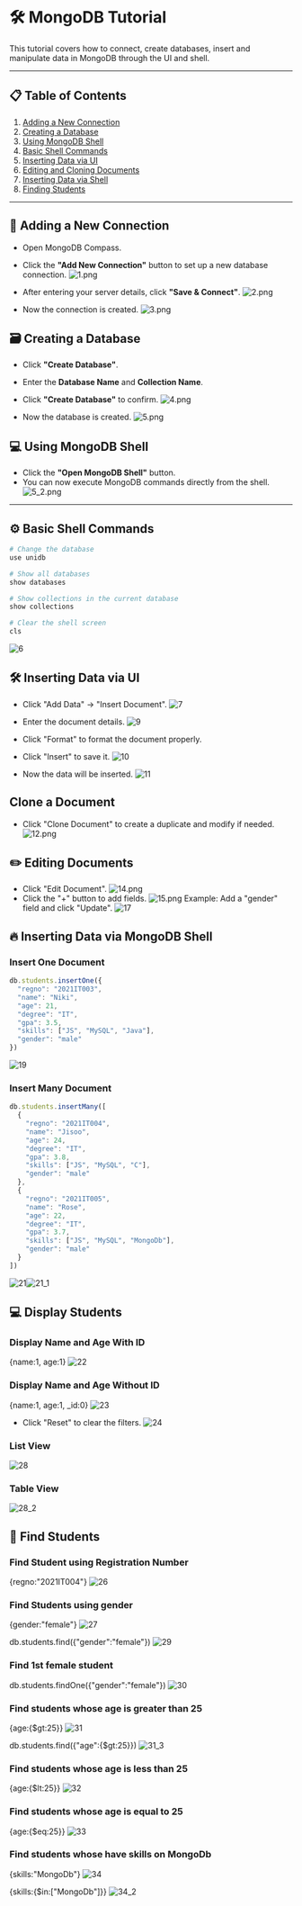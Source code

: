 # 🛠️ MongoDB Tutorial

This tutorial covers how to connect, create databases, insert and manipulate data in MongoDB through the UI and shell.

---

## 📋 Table of Contents

1. [Adding a New Connection](#adding-a-new-connection)
2. [Creating a Database](#creating-a-database)
4. [Using MongoDB Shell](#using-mongodb-shell)
5. [Basic Shell Commands](#basic-shell-commands)
6. [Inserting Data via UI](#inserting-data-via-ui)
7. [Editing and Cloning Documents](#editing-and-cloning-documents)
8. [Inserting Data via Shell](#inserting-data-via-shell)
9. [Finding Students](#finding-students)

---

## 🧩 Adding a New Connection 

- Open MongoDB Compass.
- Click the **"Add New Connection"** button to set up a new database connection.
![1.png](./Outputs/1.png)

- After entering your server details, click **"Save & Connect"**.
  ![2.png](./Outputs/2.png)

- Now the connection is created.
  ![3.png](./Outputs/3.png)

## 🗃️ Creating a Database

- Click **"Create Database"**.
- Enter the **Database Name** and **Collection Name**.
- Click **"Create Database"** to confirm.
  ![4.png](./Outputs/4.png)

- Now the database is created.
  ![5.png](./Outputs/5.png)

## 💻 Using MongoDB Shell

- Click the **"Open MongoDB Shell"** button.
- You can now execute MongoDB commands directly from the shell.
  ![5_2.png](./Outputs/5_2.png)

---

## ⚙️ Basic Shell Commands

```bash
# Change the database
use unidb

# Show all databases
show databases

# Show collections in the current database
show collections

# Clear the shell screen
cls
```
  ![6](https://github.com/user-attachments/assets/2e191b69-b929-49c6-8cbb-c188c8c6f913)


## 🛠️ Inserting Data via UI
- Click "Add Data" → "Insert Document".
![7](https://github.com/user-attachments/assets/eb7db30c-c9c1-45b9-b23e-46ac54f693db)

- Enter the document details.
![9](https://github.com/user-attachments/assets/8f7cf308-4180-4a9d-b7a2-dcafe49be774)

- Click "Format" to format the document properly.
- Click "Insert" to save it.
  ![10](https://github.com/user-attachments/assets/882e3b4e-9866-4d65-8a9f-4df5dc69e193)

- Now the data will be inserted.
  ![11](https://github.com/user-attachments/assets/512ca93a-bbeb-4fbc-be5d-1cd631f38bce)


## Clone a Document
- Click "Clone Document" to create a duplicate and modify if needed.
  ![12.png](./Outputs/12.png)

## ✏️ Editing Documents
- Click "Edit Document".
   ![14.png](./Outputs/14.png)
- Click the "+" button to add fields.
   ![15.png](./Outputs/15.png)
Example: Add a "gender" field and click "Update".
 ![17](https://github.com/user-attachments/assets/c62ccd0f-b0a6-4166-9254-6939f9dd2472)

## 🔥 Inserting Data via MongoDB Shell

### Insert One Document
```javascript
db.students.insertOne({
  "regno": "2021IT003",
  "name": "Niki",
  "age": 21,
  "degree": "IT",
  "gpa": 3.5,
  "skills": ["JS", "MySQL", "Java"],
  "gender": "male"
})
```
![19](https://github.com/user-attachments/assets/5f1e45b6-4510-43b4-830d-1d838e082e38)

### Insert Many Document
```javascript
db.students.insertMany([
  {
    "regno": "2021IT004",
    "name": "Jisoo",
    "age": 24,
    "degree": "IT",
    "gpa": 3.8,
    "skills": ["JS", "MySQL", "C"],
    "gender": "male"
  },
  {
    "regno": "2021IT005",
    "name": "Rose",
    "age": 22,
    "degree": "IT",
    "gpa": 3.7,
    "skills": ["JS", "MySQL", "MongoDb"],
    "gender": "male"
  }
])
```
![21](https://github.com/user-attachments/assets/9fc4a5cb-f008-4645-bab2-e15db853d538)![21_1](https://github.com/user-attachments/assets/a5bc11cf-0b54-445f-9b13-c29e69636d75)

## 💻 Display Students

### Display Name and Age With ID
{name:1, age:1}
![22](https://github.com/user-attachments/assets/f91fbb8e-54ab-4d79-8777-79a71c0fe3f2)

### Display Name and Age Without ID
{name:1, age:1, _id:0}
![23](https://github.com/user-attachments/assets/43fd53df-c085-48da-b3d8-8f4d0454b888)

- Click "Reset" to clear the filters.
![24](https://github.com/user-attachments/assets/9d7e2e82-7803-4e5b-ba86-e4cb9e806e57)

### List View
![28](https://github.com/user-attachments/assets/916d8b2b-d384-45c6-b823-814d18cfcf7a)

### Table View
![28_2](https://github.com/user-attachments/assets/4b063996-d655-4c15-ac59-d2c014cc3646)

## 🔎 Find Students

### Find Student using Registration Number
{regno:"2021IT004"}
![26](https://github.com/user-attachments/assets/bd60393c-3cbd-4c46-b8f9-bb745fd73674)

### Find Students using gender
{gender:"female"}
![27](https://github.com/user-attachments/assets/e93ce825-eddf-4dc5-b02f-c1381b2a225c)

db.students.find({"gender":"female"})
![29](https://github.com/user-attachments/assets/e7bde783-e8f1-4498-80c3-786460245d6c)

### Find 1st female student
db.students.findOne({"gender":"female"})
![30](https://github.com/user-attachments/assets/c292f00d-0876-4c98-a730-740a216b82b0)

### Find students whose age is greater than 25
{age:{$gt:25}}
![31](https://github.com/user-attachments/assets/0d080d9c-0edc-467d-8074-493193aa4a4d)

db.students.find({"age":{$gt:25}})
![31_3](https://github.com/user-attachments/assets/a0a7ba36-88f0-40ac-bdba-b578b4b7a89b)

### Find students whose age is less than 25
{age:{$lt:25}}
![32](https://github.com/user-attachments/assets/9ab69f40-c00d-4d96-8b39-595c10944c02)

### Find students whose age is equal to 25
{age:{$eq:25}}
![33](https://github.com/user-attachments/assets/14688075-cced-45d6-a90c-86db6543f0b9)

### Find students whose have skills on MongoDb
{skills:"MongoDb"}
![34](https://github.com/user-attachments/assets/8e6d6b43-1f12-4af8-aca8-19e5f873aa65)

{skills:{$in:["MongoDb"]}}
![34_2](https://github.com/user-attachments/assets/eb39dbb3-a48f-49ad-958f-afd922835265)



